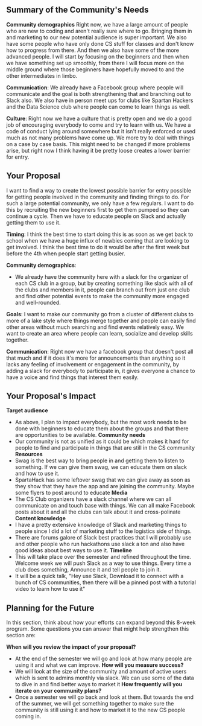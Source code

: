 

## Summary of the Community's Needs


**Community demographics**
Right now, we have a large amount of people who are new to coding and aren't really sure where to go. Bringing them in and marketing to our new potential audience is super important. We also have some people who have only done CS stuff for classes and don't know how to progress from there. And then we also have some of the more advanced people. I will start by focusing on the beginners and then when we have something set up smoothly, from there I will focus more on the middle ground where those beginners have hopefully moved to and the other intermediates in limbo.

**Communication**:
We already have a Facebook group where people will communicate and the goal is both strengthening that and branching out to Slack also. We also have in person meet ups for clubs like Spartan Hackers and the Data Science club where people can come to learn things as well.

**Culture**:
Right now we have a culture that is pretty open and we do a good job of encouraging everybody to come and try to learn with us. We have a code of conduct lying around somewhere but it isn't really enforced or used much as not many problems have come up. We more try to deal with things on a case by case basis. This might need to be changed if more problems arise, but right now I think having it be pretty loose creates a lower barrier for entry.


## Your Proposal

I want to find a way to create the lowest possible barrier for entry possible for getting people involved in the community and finding things to do. For such a large potential community, we only have a few regulars. I want to do this by recruiting the new beginners first to get them pumped so they can continue a cycle. Then we have to educate people on Slack and actually getting them to use it.

**Timing**:
I think the best time to start doing this is as soon as we get back to school when we have a huge influx of newbies coming that are looking to get involved. I think the best time to do it would be after the first week but before the 4th when people start getting busier.

**Community demographics**:
- We already have the community here with a slack for the organizer of each CS club in a group, but by creating something like slack with all of the clubs and members in it, people can branch out from just one club and find other potential events to make the community more engaged and well-rounded.


**Goals**:
I want to make our community go from a cluster of different clubs to more of a lake style where things merge together and people can easily find other areas without much searching and find events relatively easy. We want to create an area where people can learn, socialize and develop skills together.

**Communication**:
Right now we have a facebook group that doesn't post all that much and if it does it's more for announcements than anything so it lacks any feeling of involvement or engagement in the community, by adding a slack for everybody to participate in, it gives everyone a chance to have a voice and find things that interest them easily.


## Your Proposal's Impact

**Target audience**
  - As above, I plan to impact everybody, but the most work needs to be done with beginners to educate them about the groups and that there are opportunities to be available.
**Community needs**
  - Our community is not as unified as it could be which makes it hard for people to find and participate in things that are still in the CS community
**Resources**
  - Swag is the best way to bring people in and getting them to listen to something. If we can give them swag, we can educate them on slack and how to use it.
  - SpartaHack has some leftover swag that we can give away as soon as they show that they have the app and are joining the community. Maybe some flyers to post around to educate
**Media**
  - The CS Club organizers have a slack channel where we can all communicate on and touch base with things. We can all make Facebook posts about it and all the clubs can talk about it and cross-polinate
**Content knowledge**
  - I have a pretty extensive knowledge of Slack and marketing things to people since I did a lot of marketing stuff to the logistics side of things.
  - There are forums galore of Slack best practices that I will probably use and other people who run hackathons use slack a ton and also have good ideas about best ways to use it.
**Timeline**
  - This will take place over the semester and refined throughout the time. Welcome week we will push Slack as a way to use things. Every time a club does something, Announce it and tell people to join it.
  - It will be a quick talk, "Hey use Slack, Download it to connect with a bunch of CS communities, then there will be a pinned post with a tutorial video to learn how to use it"


## Planning for the Future

In this section, think about how your efforts can expand beyond this 8-week program. Some questions you can answer that might help strengthen this section are:

**When will you review the impact of your proposal?**
  - At the end of the semester we will go and look at how many people are using it and what we can improve.
**How will you measure success?**
  - We will look at the size of the community and amount of active users which is sent to admins monthly via slack. We can use some of the data to dive in and find better ways to market it
**How frequently will you iterate on your community plans?**
  - Once a semester we will go back and look at them. But towards the end of the summer, we will get something together to make sure the community is still using it and how to market it to the new CS people coming in.
